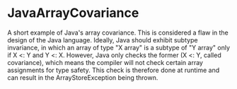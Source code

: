 JavaArrayCovariance
===================

A short example of Java's array covariance.  This is considered a flaw in the design of the Java language.  Ideally, Java should exhibit subtype invariance, in which an array of type "X array" is a subtype of "Y array" only if X <: Y and Y <: X.  However, Java only checks the former (X <: Y, called covariance), which means the compiler will not check certain array assignments for type safety.  This check is therefore done at runtime and can result in the ArrayStoreException being thrown.
